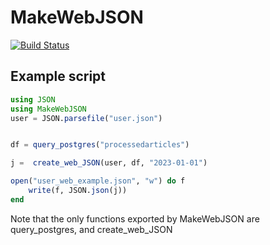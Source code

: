 # MakeWebJSON

[![Build Status](https://github.com/StirlingSmith/MakeWebJSON.jl/actions/workflows/CI.yml/badge.svg?branch=main)](https://github.com/StirlingSmith/MakeWebJSON.jl/actions/workflows/CI.yml?query=branch%3Amain)

## Example script
```julia
using JSON
using MakeWebJSON
user = JSON.parsefile("user.json")


df = query_postgres("processedarticles")

j =  create_web_JSON(user, df, "2023-01-01")

open("user_web_example.json", "w") do f
    write(f, JSON.json(j))
end

```
Note that the only functions exported by MakeWebJSON are query_postgres, and create_web_JSON